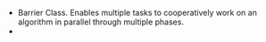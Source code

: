 
- Barrier Class. Enables multiple tasks to cooperatively work on an algorithm in parallel through multiple phases.
- 

